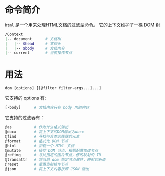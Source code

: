 # 命令简介

`html` 是一个用来处理HTML文档的过滤型命令。
它的上下文维护了一棵 DOM 树

```bash
/Context
|-- document      # 文档树
|   |-- $head     # 文档头
|   |-- $body     # 文档内容
|-- current       # 当前操作节点
```

# 用法

```
dom [options] [[@filter filter-args...]...]
```

它支持的 options 有:

```bash
[-body]      # 文档内容只有 body 内的内容
```

它支持的过滤器有：

```bash
@as          # 作为什么格式输出
@docx        # 将上下文的DOM输出为docx
@find        # 寻找符合类选择器的元素
@format      # 格式化 DOM 节点
@html        # 加载一个 HTML 文档
@mutate      # 操作 DOM 节点，根据配置修改节点
@refimg      # 寻找指定的图片节点，修改映射的 ID
@transattr   # 将当前 dom 指定节点属性，映射到新值
@reset       # 重置当前操作节点
@json        # 将上下文内容按照 JSON 输出
```
